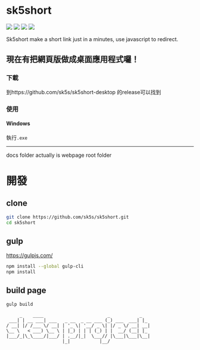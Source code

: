 # sk5short 

![](https://img.shields.io/github/v/release/sk5s/sk5short)
![](https://img.shields.io/github/last-commit/sk5s/sk5short)
![](https://img.shields.io/github/license/sk5s/sk5short)
![](https://img.shields.io/github/languages/top/sk5s/sk5short)

Sk5short make a short link just in a minutes, use javascript to redirect.

## 現在有把網頁版做成桌面應用程式囉！

### 下載
到https://github.com/sk5s/sk5short-desktop 的release可以找到
### 使用
#### Windows
執行`.exe`

---
docs folder actually is webpage root folder

# 開發

## clone
```bash
git clone https://github.com/sk5s/sk5short.git
cd sk5short
```

## gulp
https://gulpjs.com/

```bash
npm install --global gulp-cli
npm install
```

## build page
```bash
gulp build
```

```
     _    ____                        _           _   
 ___| | __ ___| ___   _ __  _ __ ___ (_) ___  ___| |_ 
/ __| |/ /___ \/ __| | '_ \| '__/ _ \| |/ _ \/ __| __|
\__ \   < ___) \__ \ | |_) | | | (_) | |  __/ (__| |_ 
|___/_|\_\____/|___/ | .__/|_|  \___// |\___|\___|\__|
                     |_|           |__/               
```
